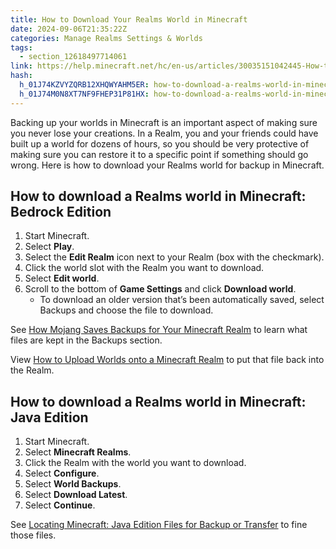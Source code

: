 ```yaml
---
title: How to Download Your Realms World in Minecraft
date: 2024-09-06T21:35:22Z
categories: Manage Realms Settings & Worlds
tags:
  - section_12618497714061
link: https://help.minecraft.net/hc/en-us/articles/30035151042445-How-to-Download-Your-Realms-World-in-Minecraft
hash:
  h_01J74KZVYZQRB12XHQWYAHM5ER: how-to-download-a-realms-world-in-minecraft-bedrock-edition
  h_01J74M0N8XT7NF9FHEP31P81HX: how-to-download-a-realms-world-in-minecraft-java-edition
---
```


Backing up your worlds in Minecraft is an important aspect of making sure you never lose your creations. In a Realm, you and your friends could have built up a world for dozens of hours, so you should be very protective of making sure you can restore it to a specific point if something should go wrong. Here is how to download your Realms world for backup in Minecraft.

## How to download a Realms world in Minecraft: Bedrock Edition

1.  Start Minecraft.
2.  Select **Play**.
3.  Select the **Edit Realm** icon next to your Realm (box with the checkmark).
4.  Click the world slot with the Realm you want to download.
5.  Select **Edit world**.
6.  Scroll to the bottom of **Game Settings** and click **Download world**.
    - To download an older version that’s been automatically saved, select Backups and choose the file to download.

See [How Mojang Saves Backups for Your Minecraft Realm](./How-Mojang-Saves-Backups-for-Your-Minecraft-Realm.md) to learn what files are kept in the Backups section.

View [How to Upload Worlds onto a Minecraft Realm](./How-to-Upload-Worlds-onto-a-Minecraft-Realm.md) to put that file back into the Realm.

## How to download a Realms world in Minecraft: Java Edition

1.  Start Minecraft.
2.  Select **Minecraft Realms**.
3.  Click the Realm with the world you want to download.
4.  Select **Configure**.
5.  Select **World Backups**.
6.  Select **Download Latest**.
7.  Select **Continue**.

See [Locating Minecraft: Java Edition Files for Backup or Transfer](../Backup-Restore/Locating-Minecraft-Java-Edition-Files-for-Backup-or-Transfer.md) to fine those files.
